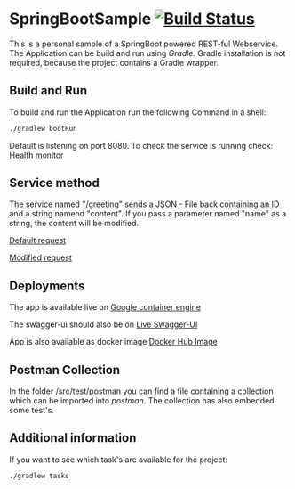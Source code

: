 # SpringBootSample [![Build Status](https://travis-ci.org/codeheap/SpringBootSample.svg?branch=master)](https://travis-ci.org/codeheap/SpringBootSample)

This is a personal sample of a SpringBoot powered REST-ful Webservice. The Application can be build and run using *Gradle*. 
Gradle installation is not required, because the project contains a Gradle wrapper.

## Build and Run

To build and run the Application run the following Command in a shell:
```bash
./gradlew bootRun
```

Default is listening on port 8080.
To check the service is running check: [Health monitor](http://localhost:8080/health/)

## Service method

The service named "/greeting" sends a JSON - File back containing an ID and a string namend "content". 
If you pass a parameter named "name" as a string, the content will be modified.

[Default request](http://localhost:8080/greeting)

[Modified request](http://localhost:8080/greeting?name=Stranger)

## Deployments

The app is available live on [Google container engine](http://35.189.250.127:8080/greeting)

The swagger-ui should also be on [Live Swagger-UI](http://35.189.250.127:8080/swagger-ui.html)

App is also available as docker image [Docker Hub Image](https://hub.docker.com/r/codeheap/springbootsample/)

## Postman Collection

In the folder /src/test/postman you can find a file containing a collection which can be imported into *postman*. 
The collection has also embedded some test's. 

## Additional information

If you want to see which task's are available for the project:

```bash
./gradlew tasks
``` 
